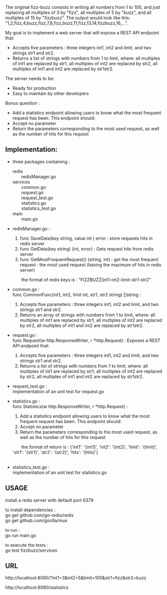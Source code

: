 The original fizz-buzz consists in writing all numbers from 1 to 100, and just replacing all multiples of 3 by "fizz", all multiples of 5 by "buzz", and all multiples of 15 by "fizzbuzz". The output would look like this: "1,2,fizz,4,buzz,fizz,7,8,fizz,buzz,11,fizz,13,14,fizzbuzz,16,...".

My goal is to implement a web server that will expose a REST API endpoint that:
- Accepts five parameters : three integers int1, int2 and limit, and two strings str1 and str2.
- Returns a list of strings with numbers from 1 to limit, where: all multiples of int1 are replaced by str1, all multiples of int2 are replaced by str2, all multiples of int1 and int2 are replaced by str1str2.

The server needs to be:
- Ready for production
- Easy to maintain by other developers

Bonus question :
- Add a statistics endpoint allowing users to know what the most frequent request has been. This endpoint should:
- Accept no parameter
- Return the parameters corresponding to the most used request, as well as the number of hits for this request


Implementation:
-----------------
- three packages containing :<br>

  redis<br> 
  &emsp;&emsp;redisManager.go<br>
  services<br> 
  &emsp;&emsp;common.go<br>
  &emsp;&emsp;request.go<br>
  &emsp;&emsp;request_test.go<br>
  &emsp;&emsp;statistics.go<br>
  &emsp;&emsp;statistics_test.go<br>
  main<br>
  &emsp;&emsp;main.go<br>

- redisManager.go :<br>
  1. func SaveData(key string, value int ) error : store requests hits in redis server<br>
  2. func GetData(key string) (int, error) : Gets request hits from redis server<br>
  3. func GetMostFrequentRequest() (string, int) : get the most frequent request : the most used request (having the maximum of hits in redis server)<br>

  &emsp;&emsp;the format of redis keys is : "FIZZBUZZ|int1-int2-limit-str1-str2"<br>

- common.go :<br>
func CommonFunc(int1, int2, limit int, str1, str2 string) []string :<br>
  1. Accepts five parameters : three integers int1, int2 and limit, and two strings str1 and str2.<br>
  2. Returns an array of strings with numbers from 1 to limit, where: all multiples of int1 are replaced by str1,
all multiples of int2 are replaced by str2, all multiples of int1 and int2 are replaced by str1str2.<br>

- request.go :<br> 
func Request(w http.ResponseWriter, r *http.Request) :
Exposes a REST API endpoint that:<br>
  1. Accepts five parameters : three integers int1, int2 and limit, and two strings str1 and str2.<br>
  2. Returns a list of strings with numbers from 1 to limit, where: all multiples of int1 are replaced by str1,
all multiples of int2 are replaced by str2, all multiples of int1 and int2 are replaced by str1str2.<br>

- request_test.go :<br>
implementation of an unit test for request.go<br>

- statistics.go :<br> 
func Statistics(w http.ResponseWriter, r *http.Request) :<br>
  1. Add a statistics endpoint allowing users to know what the most frequent request has been. This endpoint should:<br>
  2. Accept no parameter<br>
  3. Return the parameters corresponding to the most used request, as well as the number of hits for this request<br>

  &emsp;&emsp;the format of return is : {'int1': '{int1}', 'int2': '{int2}', 'limit': '{limit}', 'str1': '{str1}', 'str2': '{str2}', 'hits': '{hits}'}<br><br>

- statistics_test.go :<br>
implementation of an unit test for statistics.go  


USAGE
---------------------------

install a redis server with default port 6379<br>

to install dependencies :<br>
go get github.com/go-redis/redis<br>
go get github.com/gorilla/mux<br>

to run : <br>
go run main.go<br>

to execute the tests :<br>
go test fizzbuzz/services

  
URL
---------------------------
http://localhost:8080/?int1=3&int2=5&limit=100&str1=fizz&str2=buzz

http://localhost:8080/statistics
	